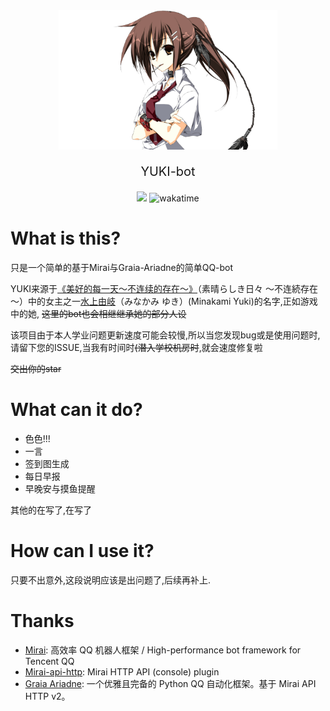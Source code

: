 <div align="center">
    <img src="synopsis/img/yk5001_l.png" width="350px" alt="logo">
    <p style="font-size: 20px">YUKI-bot</p>
</div>

<div align="center">
    <img src="https://img.shields.io/badge/python-3.9+-red.svg"/>
    <img src="https://wakatime.com/badge/user/8e093018-7c50-4b6b-bd4f-98a140d023c9/project/5c8219c5-9af0-4551-9ed9-f9b82ad25321.svg" alt="wakatime">
</div>

# What is this?

只是一个简单的基于Mirai与Graia-Ariadne的简单QQ-bot

YUKI来源于[《美好的每一天～不连续的存在～》](https://zh.moegirl.org.cn/美好的每一天～不连续的存在～)（素晴らしき日々 ～不连続存在～）中的女主之一[水上由岐](https://zh.moegirl.org.cn/水上由岐)（みなかみ ゆき）(Minakami Yuki)的名字,正如游戏中的她,
~~这里的bot也会相继继承她的部分人设~~

该项目由于本人学业问题更新速度可能会较慢,所以当您发现bug或是使用问题时,请留下您的ISSUE,当我有时间时~~(潜入学校机房时~~,就会速度修复啦

~~交出你的star~~

# What can it do?

- 色色!!!
- 一言
- 签到图生成
- 每日早报
- 早晚安与摸鱼提醒

其他的在写了,在写了

# How can I use it?

只要不出意外,这段说明应该是出问题了,后续再补上.

# Thanks

- [Mirai](https://github.com/mamoe/mirai): 高效率 QQ 机器人框架 / High-performance bot framework for Tencent QQ
- [Mirai-api-http](https://github.com/project-mirai/mirai-api-http): Mirai HTTP API (console) plugin
- [Graia Ariadne](https://github.com/GraiaProject/Ariadne): 一个优雅且完备的 Python QQ 自动化框架。基于 Mirai API HTTP v2。
